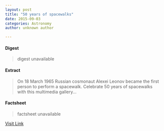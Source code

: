 ```yaml
---
layout: post
title: "50 years of spacewalks"
date: 2015-09-03
categories: Astronomy
author: unknown author

---
```



#### Digest
>digest unavailable

#### Extract
>On 18 March 1965 Russian cosmonaut Alexei Leonov became the first person to perform a spacewalk. Celebrate 50 years of spacewalks with this multimedia gallery...

#### Factsheet
>factsheet unavailable

[Visit Link](http://www.esa.int/Our_Activities/Human_Spaceflight/Highlights/50_years_of_spacewalks)


